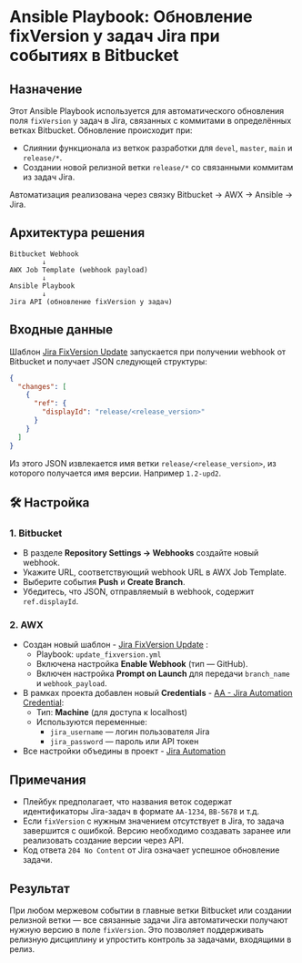 # Ansible Playbook: Обновление fixVersion у задач Jira при событиях в Bitbucket

## Назначение

Этот Ansible Playbook используется для автоматического обновления поля `fixVersion` у задач в Jira, связанных с коммитами в определённых ветках Bitbucket. 
Обновление происходит при:

- Слиянии функционала из веткок разработки для `devel`, `master`, `main` и `release/*`.
- Создании новой релизной ветки `release/*` со связанными коммитам из задач Jira.

Автоматизация реализована через связку Bitbucket → AWX → Ansible → Jira.

## Архитектура решения

```
Bitbucket Webhook
        ↓
AWX Job Template (webhook payload)
        ↓
Ansible Playbook
        ↓
Jira API (обновление fixVersion у задач)
```

## Входные данные

Шаблон [Jira FixVersion Update](https://controller.aa.astra-team.ru/#/templates/job_template/3460/details) запускается при получении webhook от Bitbucket и получает JSON следующей структуры:

```json
{
  "changes": [
    {
      "ref": {
        "displayId": "release/<release_version>"
      }
    }
  ]
}
```

Из этого JSON извлекается имя ветки `release/<release_version>`, из которого получается имя версии. Например `1.2-upd2`.

## 🛠 Настройка

### 1. Bitbucket
- В разделе **Repository Settings → Webhooks** создайте новый webhook.
- Укажите URL, соответствующий webhook URL в AWX Job Template.
- Выберите события **Push** и **Create Branch**.
- Убедитесь, что JSON, отправляемый в webhook, содержит `ref.displayId`.

### 2. AWX
- Создан новый шаблон - [Jira FixVersion Update](https://controller.aa.astra-team.ru/#/templates/job_template/3460/details) :
  - Playbook: `update_fixversion.yml`
  - Включена настройка **Enable Webhook** (тип — GitHub).
  - Включен настройка **Prompt on Launch** для передачи `branch_name` и `webhook_payload`.
- В рамках проекта добавлен новый **Credentials** - [AA - Jira Automation Credential](https://controller.aa.astra-team.ru/#/credentials/1600/details):
  - Тип: **Machine** (для доступа к localhost)
  - Используются переменные:
    - `jira_username` — логин пользователя Jira
    - `jira_password` — пароль или API токен
- Все настройки объедины в проект - [Jira Automation](https://controller.aa.astra-team.ru/#/projects/3458/details)

## Примечания

- Плейбук предполагает, что названия веток содержат идентификаторы Jira-задач в формате `AA-1234`, `BB-5678` и т.д.
- Если `fixVersion` с нужным значением отсутствует в Jira, то задача завершится с ошибкой. Версию необходимо создавать заранее или реализовать создание версии через API.
- Код ответа `204 No Content` от Jira означает успешное обновление задачи.

## Результат

При любом мержевом событии в главные ветки Bitbucket или создании релизной ветки — все связанные задачи Jira автоматически получают нужную версию в поле `fixVersion`. 
Это позволяет поддерживать релизную дисциплину и упростить контроль за задачами, входящими в релиз.
